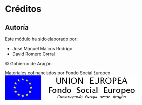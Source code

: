 
# Créditos

## Autoría

Este módulo ha sido elaborado por:

- José Manuel Marcos Rodrigo
- David Romero Corral





&copy; Gobierno de Aragón

Materiales cofinanciados por Fondo Social Europeo
![](img/FSE_grande_fondo_blanco.jpg)

